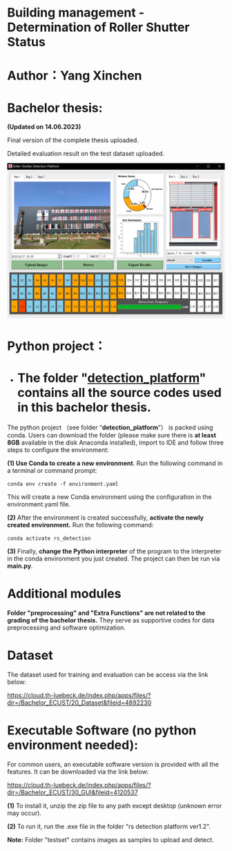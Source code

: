 # Building management - Determination of Roller Shutter Status

# Author：Yang Xinchen

# Bachelor thesis:

**(Updated on 14.06.2023)**

Final version of the complete thesis uploaded.

Detailed evaluation result on the test dataset uploaded.
               
![Software GUI](software_screenshot.png)

# Python project：

- # The folder "[detection_platform](https://git.mylab.th-luebeck.de/xinchen.yang/building-management-machine-vision/-/tree/main/detection_platform)" contains all the source codes used in this bachelor thesis.

The python project （see folder “**detection_platform**”） is packed using conda. Users can download the folder (please make sure there is **at least 8GB** available in the disk Anaconda installed), import to IDE and follow three steps to configure the environment:

**(1) Use Conda to create a new environment**. Run the following command in a terminal or command prompt:

    conda env create -f environment.yaml

This will create a new Conda environment using the configuration in the environment.yaml file.

**(2)** After the environment is created successfully, **activate the newly created environment.** Run the following command:

    conda activate rs_detection

**(3)** Finally, **change the Python interpreter** of the program to the interpreter in the conda environment you just created. The project can then be run via **main.py**.

# Additional modules

**Folder "preprocessing" and "Extra Functions" are not related to the grading of the bachelor thesis.** They serve as supportive codes for data preprocessing and software optimization.

# Dataset

The dataset used for training and evaluation can be access via the link below:

https://cloud.th-luebeck.de/index.php/apps/files/?dir=/Bachelor_ECUST/20_Dataset&fileid=4892230

# Executable Software (no python environment needed):

For common users, an executable software version is provided with all the features. It can be downloaded via the link below:

https://cloud.th-luebeck.de/index.php/apps/files/?dir=/Bachelor_ECUST/30_GUI&fileid=4120537

**(1)** To install it, unzip the zip file to any path except desktop (unknown error may occur). 

**(2)** To run it, run the .exe file in the folder "rs detection platform ver1.2".

**Note:** Folder "testset" contains images as samples to upload and detect.
